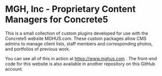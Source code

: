 # MGH, Inc - Proprietary Content Managers for Concrete5

This is a small collection of custom plugins developed for use with the Concrete5 website MGHUS.com.  These custom packages allow CMS admins to manage client lists, staff members and corresponding photos, and portfolios of previous work.

You can see all of this in action at https://www.mghus.com . The front-end code for this website is also available in another repository on this GitHub account.